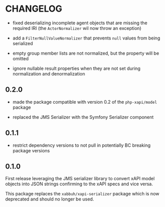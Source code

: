 CHANGELOG
=========

* fixed deserializing incomplete agent objects that are missing the required
  IRI (the `ActorNormalizer` wil now throw an exception)

* add a `FilterNullValueNormalizer` that prevents `null` values from being
  serialized

* empty group member lists are not normalized, but the property will be omitted

* ignore nullable result properties when they are not set during normalization
  and denormalization

0.2.0
-----

* made the package compatible with version 0.2 of the `php-xapi/model` package

* replaced the JMS Serializer with the Symfony Serializer component

0.1.1
-----

* restrict dependency versions to not pull in potentially BC breaking package
  versions

0.1.0
-----

First release leveraging the JMS serializer library to convert xAPI model
objects into JSON strings confirming to the xAPI specs and vice versa.

This package replaces the `xabbuh/xapi-serializer` package which is now deprecated
and should no longer be used.
